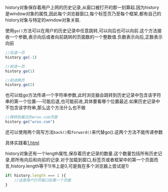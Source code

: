 history对象保存着用户上网的历史记录,从窗口被打开的那一刻算起.因为history是window对象的属性,因此每个浏览器窗口,每个标签页乃至每个框架,都有自己的history对象与特定的window对象关联.

使用`go()`方法可以在用户的历史记录中任意跳转,可以向后也可以向前.这个方法接收一个参数,表示向后或者向前跳转的页面数的一个整数值.负数表示向后,正数表示向前

```javascript
//后退一页
history.go(-1)

//前进一页
history.go(1)

//前进两页
history.go(2)
```

也可以给go方法传递一个字符串参数,此时浏览器会跳转到历史记录中包含该字符串的第一个位置---可能后退,也可能前进,具体要看哪个位置最近.如果历史记录中不包含该字符串,那么这个方法什么也不做

```javascript
//跳转到最近的wrox.com页面
history.go("wrox.com")
```

还可以使用两个简写方法`back()`和`forward()`来代替go().这两个方法不能传递参数

具体实践看[1.html](1.html)

history对象还有一个length属性,保存着历史记录的数量.这个数量包括所有历史记录,即所有向后和向前的记录.对于加载到窗口,标签页或者框架中的第一个页面而言,history.length等于1(书上是0,可是我在多个浏览器上尝试是1)

```javascript
if( history.length === 1 ){
    //这是用户打开窗口后第一个页面
}
```